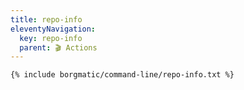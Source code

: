 ```yaml
---
title: repo-info
eleventyNavigation:
  key: repo-info
  parent: 🎬 Actions
---
```


```
{% include borgmatic/command-line/repo-info.txt %}
```
